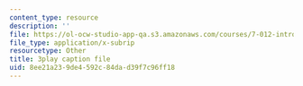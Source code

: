 ```yaml
---
content_type: resource
description: ''
file: https://ol-ocw-studio-app-qa.s3.amazonaws.com/courses/7-012-introduction-to-biology-fall-2004/8ee21a239de4592c84dad39f7c96ff18_zrBZjcsQ_BQ.vtt
file_type: application/x-subrip
resourcetype: Other
title: 3play caption file
uid: 8ee21a23-9de4-592c-84da-d39f7c96ff18
---
```

